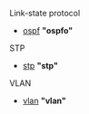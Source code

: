 



Link-state protocol
 - [ospf](ospf/README.md) **"ospfo"**



STP
- [stp](stp/README.md) **"stp"**
 

VLAN
- [vlan](vlan/README.md) **"vlan"**

